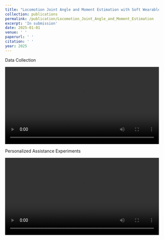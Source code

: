 ```yaml
---
title: "Locomotion Joint Angle and Moment Estimation with Soft Wearable Sensors for Personalized Exoskeleton Control"
collection: publications
permalink: /publication/Locomotion_Joint_Angle_and_Moment_Estimation
excerpt: 'In submission'
date: 2025-01-01
venue: ' '
paperurl: ' '
citation: ' '
year: 2025
---
```


Data Collection
<div style="display:flex;justify-content:center;">
<video width="600" controls>
  <source src="/images/Data_collection_LOCO.mp4" type="video/mp4">
  Your browser does not support the video tag.
</video>
</div>

Personalized Assistance Experiments
<br>
<div style="display:flex;justify-content:center;">
<video width="600" controls>
  <source src="/images/Personalized.mp4" type="video/mp4">
  Your browser does not support the video tag.
</video>
</div>
